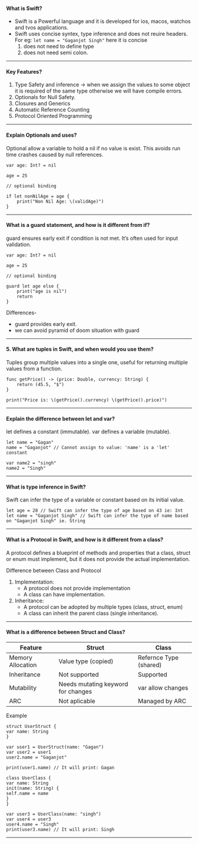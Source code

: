 #### What is Swift?
- Swift is a Powerful language and it is developed for ios, macos, watchos and tvos applications.
- Swift uses concise syntex, type inference and does not reuire headers.
  For eg: 
  `let name = "Gaganjot Singh"`
  here it is concise 
  1. does not need to define type
  2. does not need semi colon.

---

#### Key Features?
1. Type Safety and inference → when we assign the values to some object it is required of the same type otherwise we will have compile errors. 
2. Optionals for Null Safety.
3. Closures and Generics
4. Automatic Reference Counting
5. Protocol Oriented Programming 

---

#### Explain Optionals and uses?

Optional allow a variable to hold a nil if no value is exist. This avoids run time crashes caused by null references.

```
var age: Int? = nil

age = 25

// optional binding

if let nonNilAge = age { 
	print("Non Nil Age: \(validAge)")
}
```

---

#### What is a guard statement, and how is it different from if?
guard ensures early exit if condition is not met. It’s often used for input validation.

```
var age: Int? = nil

age = 25

// optional binding

guard let age else { 
	print("age is nil")
	return
}
```

Differences-
- guard provides early exit.
- we can avoid pyramid of doom situation with guard

---

#### 5. What are tuples in Swift, and when would you use them?

Tuples group multiple values into a single one, useful for returning multiple values from a function.

```
func getPrice() -> (price: Double, currency: String) { 
	return (45.5, "$")
}

print("Price is: \(getPrice().currency) \(getPrice().price)")
```

---

#### Explain the difference between let and var?
let defines a constant (immutable).
var defines a variable (mutable).

```
let name = "Gagan"
name = "Gaganjot" // Cannot assign to value: 'name' is a 'let' constant

var name2 = "singh"
name2 = "Singh"
```

---

#### What is type inference in Swift?
Swift can infer the type of a variable or constant based on its initial value.

```
let age = 28 // Swift can infer the type of age based on 43 ie: Int
let name = "Gaganjot Singh" // Swift can infer the type of name based on "Gaganjot Singh" ie. String
```

---

#### What is a Protocol in Swift, and how is it different from a class?
A protocol defines a blueprint of methods and properties that a class, struct or enum must implement, but it does not provide the actual implementation.

Difference between Class and Protocol
1. Implementation:
   - A protocol does not provide implementation
   - A class can have implementation.
2. Inheritance:
   - A protocol can be adopted by multiple types (class, struct, enum)
   - A class can inherit the parent class (single inheritance).

---

#### What is a difference between Struct and Class?

| Feature           | Struct                             | Class                  |
| ----------------- | ---------------------------------- | ---------------------- |
| Memory Allocation | Value type (copied)                | Refernce Type (shared) |
| Inheritance       | Not supported                      | Supported              |
| Mutability        | Needs mutating keyword for changes | var allow changes      |
| ARC               | Not aplicable                      | Managed by ARC         |

Example
```
struct UserStruct { 
var name: String
}

var user1 = UserStruct(name: "Gagan")
var user2 = user1
user2.name = "Gaganjot"

print(user1.name) // It will print: Gagan

class UserClass { 
var name: String
init(name: String) { 
self.name = name
}
}

var user3 = UserClass(name: "singh")
var user4 = user3
user4.name = "Singh"
print(user3.name) // It will print: Singh
```
---
